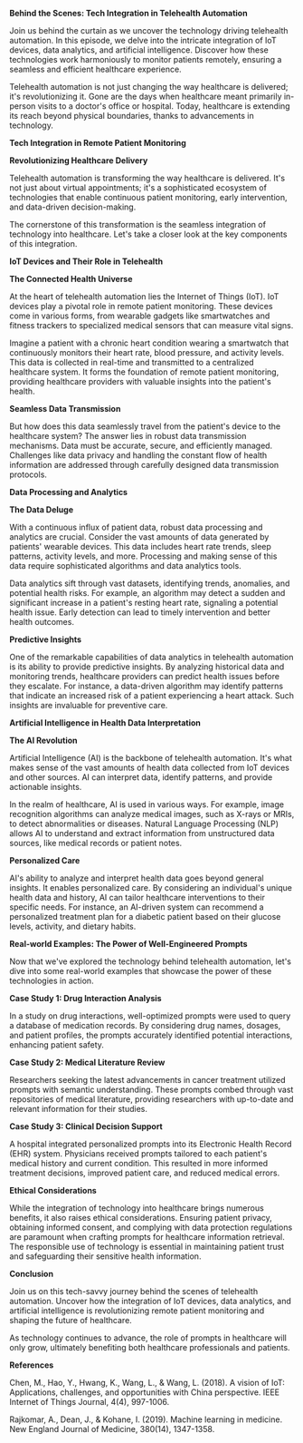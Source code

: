 **Behind the Scenes: Tech Integration in Telehealth Automation**

Join us behind the curtain as we uncover the technology driving telehealth automation. In this episode, we delve into the intricate integration of IoT devices, data analytics, and artificial intelligence. Discover how these technologies work harmoniously to monitor patients remotely, ensuring a seamless and efficient healthcare experience.

Telehealth automation is not just changing the way healthcare is delivered; it's revolutionizing it. Gone are the days when healthcare meant primarily in-person visits to a doctor's office or hospital. Today, healthcare is extending its reach beyond physical boundaries, thanks to advancements in technology.

**Tech Integration in Remote Patient Monitoring**

**Revolutionizing Healthcare Delivery**

Telehealth automation is transforming the way healthcare is delivered. It's not just about virtual appointments; it's a sophisticated ecosystem of technologies that enable continuous patient monitoring, early intervention, and data-driven decision-making.

The cornerstone of this transformation is the seamless integration of technology into healthcare. Let's take a closer look at the key components of this integration.

**IoT Devices and Their Role in Telehealth**

**The Connected Health Universe**

At the heart of telehealth automation lies the Internet of Things (IoT). IoT devices play a pivotal role in remote patient monitoring. These devices come in various forms, from wearable gadgets like smartwatches and fitness trackers to specialized medical sensors that can measure vital signs.

Imagine a patient with a chronic heart condition wearing a smartwatch that continuously monitors their heart rate, blood pressure, and activity levels. This data is collected in real-time and transmitted to a centralized healthcare system. It forms the foundation of remote patient monitoring, providing healthcare providers with valuable insights into the patient's health.

**Seamless Data Transmission**

But how does this data seamlessly travel from the patient's device to the healthcare system? The answer lies in robust data transmission mechanisms. Data must be accurate, secure, and efficiently managed. Challenges like data privacy and handling the constant flow of health information are addressed through carefully designed data transmission protocols.

**Data Processing and Analytics**

**The Data Deluge**

With a continuous influx of patient data, robust data processing and analytics are crucial. Consider the vast amounts of data generated by patients' wearable devices. This data includes heart rate trends, sleep patterns, activity levels, and more. Processing and making sense of this data require sophisticated algorithms and data analytics tools.

Data analytics sift through vast datasets, identifying trends, anomalies, and potential health risks. For example, an algorithm may detect a sudden and significant increase in a patient's resting heart rate, signaling a potential health issue. Early detection can lead to timely intervention and better health outcomes.

**Predictive Insights**

One of the remarkable capabilities of data analytics in telehealth automation is its ability to provide predictive insights. By analyzing historical data and monitoring trends, healthcare providers can predict health issues before they escalate. For instance, a data-driven algorithm may identify patterns that indicate an increased risk of a patient experiencing a heart attack. Such insights are invaluable for preventive care.

**Artificial Intelligence in Health Data Interpretation**

**The AI Revolution**

Artificial Intelligence (AI) is the backbone of telehealth automation. It's what makes sense of the vast amounts of health data collected from IoT devices and other sources. AI can interpret data, identify patterns, and provide actionable insights.

In the realm of healthcare, AI is used in various ways. For example, image recognition algorithms can analyze medical images, such as X-rays or MRIs, to detect abnormalities or diseases. Natural Language Processing (NLP) allows AI to understand and extract information from unstructured data sources, like medical records or patient notes.

**Personalized Care**

AI's ability to analyze and interpret health data goes beyond general insights. It enables personalized care. By considering an individual's unique health data and history, AI can tailor healthcare interventions to their specific needs. For instance, an AI-driven system can recommend a personalized treatment plan for a diabetic patient based on their glucose levels, activity, and dietary habits.

**Real-world Examples: The Power of Well-Engineered Prompts**

Now that we've explored the technology behind telehealth automation, let's dive into some real-world examples that showcase the power of these technologies in action.

**Case Study 1: Drug Interaction Analysis**

In a study on drug interactions, well-optimized prompts were used to query a database of medication records. By considering drug names, dosages, and patient profiles, the prompts accurately identified potential interactions, enhancing patient safety.

**Case Study 2: Medical Literature Review**

Researchers seeking the latest advancements in cancer treatment utilized prompts with semantic understanding. These prompts combed through vast repositories of medical literature, providing researchers with up-to-date and relevant information for their studies.

**Case Study 3: Clinical Decision Support**

A hospital integrated personalized prompts into its Electronic Health Record (EHR) system. Physicians received prompts tailored to each patient's medical history and current condition. This resulted in more informed treatment decisions, improved patient care, and reduced medical errors.

**Ethical Considerations**

While the integration of technology into healthcare brings numerous benefits, it also raises ethical considerations. Ensuring patient privacy, obtaining informed consent, and complying with data protection regulations are paramount when crafting prompts for healthcare information retrieval. The responsible use of technology is essential in maintaining patient trust and safeguarding their sensitive health information.

**Conclusion**

Join us on this tech-savvy journey behind the scenes of telehealth automation. Uncover how the integration of IoT devices, data analytics, and artificial intelligence is revolutionizing remote patient monitoring and shaping the future of healthcare.

As technology continues to advance, the role of prompts in healthcare will only grow, ultimately benefiting both healthcare professionals and patients.

**References**

Chen, M., Hao, Y., Hwang, K., Wang, L., & Wang, L. (2018). A vision of IoT: Applications, challenges, and opportunities with China perspective. IEEE Internet of Things Journal, 4(4), 997-1006.

Rajkomar, A., Dean, J., & Kohane, I. (2019). Machine learning in medicine. New England Journal of Medicine, 380(14), 1347-1358.
